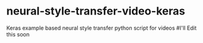 # neural-style-transfer-video-keras
Keras example based neural style transfer python script for videos
#I'll Edit this soon
